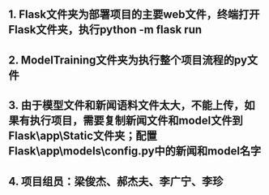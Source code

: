 ## 1. Flask文件夹为部署项目的主要web文件，终端打开Flask文件夹，执行python -m flask run
## 2. ModelTraining文件夹为执行整个项目流程的py文件
## 3. 由于模型文件和新闻语料文件太大，不能上传，如果有执行项目，需要复制新闻文件和model文件到Flask\app\Static文件夹；配置Flask\app\models\config.py中的新闻和model名字
## 4. 项目组员：梁俊杰、郝杰夫、李广宁、李珍
